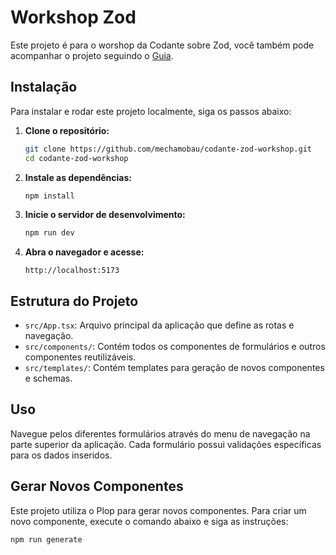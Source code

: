 # Workshop Zod

Este projeto é para o worshop da Codante sobre Zod, você também pode acompanhar o projeto seguindo o [Guia](https://guias.codante.io/zod/).

## Instalação

Para instalar e rodar este projeto localmente, siga os passos abaixo:

1. **Clone o repositório:**

   ```bash
   git clone https://github.com/mechamobau/codante-zod-workshop.git
   cd codante-zod-workshop
   ```

2. **Instale as dependências:**

   ```bash
   npm install
   ```

3. **Inicie o servidor de desenvolvimento:**

   ```bash
   npm run dev
   ```

4. **Abra o navegador e acesse:**
   ```
   http://localhost:5173
   ```

## Estrutura do Projeto

- `src/App.tsx`: Arquivo principal da aplicação que define as rotas e navegação.
- `src/components/`: Contém todos os componentes de formulários e outros componentes reutilizáveis.
- `src/templates/`: Contém templates para geração de novos componentes e schemas.

## Uso

Navegue pelos diferentes formulários através do menu de navegação na parte superior da aplicação. Cada formulário possui validações específicas para os dados inseridos.

## Gerar Novos Componentes

Este projeto utiliza o Plop para gerar novos componentes. Para criar um novo componente, execute o comando abaixo e siga as instruções:

```bash
npm run generate
```
